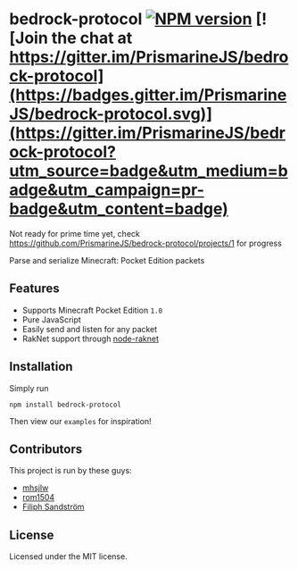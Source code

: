 bedrock-protocol [![NPM version](https://img.shields.io/npm/v/bedrock-protocol.svg)](http://npmjs.com/package/bedrock-protocol) [![Join the chat at https://gitter.im/PrismarineJS/bedrock-protocol](https://badges.gitter.im/PrismarineJS/bedrock-protocol.svg)](https://gitter.im/PrismarineJS/bedrock-protocol?utm_source=badge&utm_medium=badge&utm_campaign=pr-badge&utm_content=badge)
=========================

Not ready for prime time yet, check https://github.com/PrismarineJS/bedrock-protocol/projects/1 for progress

Parse and serialize Minecraft: Pocket Edition packets

## Features

  * Supports Minecraft Pocket Edition `1.0`
  * Pure JavaScript
  * Easily send and listen for any packet
  * RakNet support through [node-raknet](https://github.com/mhsjlw/node-raknet)

## Installation
Simply run

    npm install bedrock-protocol

Then view our `examples` for inspiration!

## Contributors
This project is run by these guys:

  - [mhsjlw](https://github.com/mhsjlw)
  - [rom1504](https://github.com/rom1504)
  - [Filiph Sandström](https://github.com/filfat)

## License
Licensed under the MIT license.  
